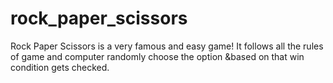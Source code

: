 # rock_paper_scissors
Rock Paper Scissors is a very famous and easy game! It follows all the rules of game and computer randomly choose the option &based on that win condition gets checked.
